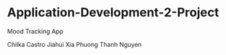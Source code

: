 # Application-Development-2-Project
Mood Tracking App

Chilka Castro
Jiahui Xia
Phuong Thanh Nguyen
